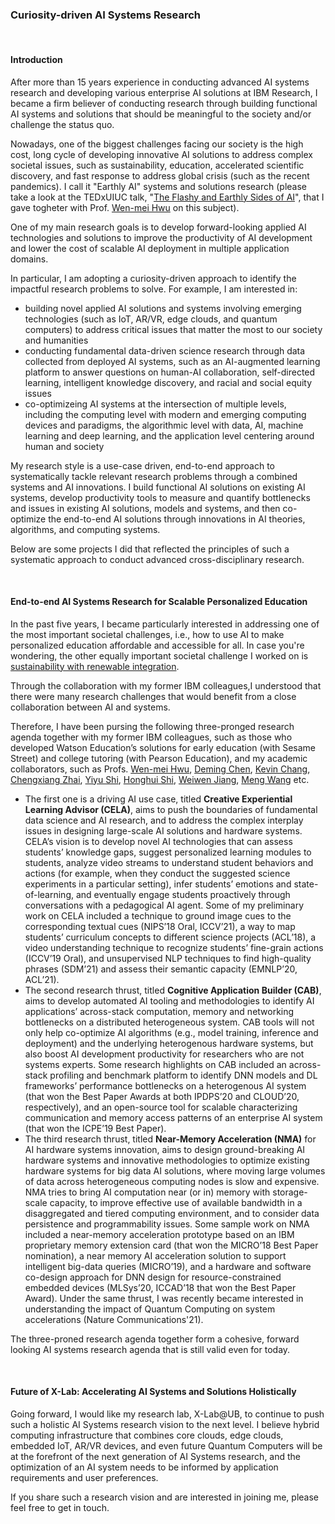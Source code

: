 <div class="block-title"><h3>Curiosity-driven AI Systems <span>Research</span></h3></div>
<br>

#### Introduction

After more than 15 years experience in conducting advanced AI systems research and developing various enterprise AI solutions at IBM Research, I became a firm believer of conducting research through building functional AI systems and solutions that should be meaningful to the society and/or challenge the status quo.

Nowadays, one of the biggest challenges facing our society is the high cost, long cycle of developing innovative AI solutions to address complex societal issues, such as sustainability, education, accelerated scientific discovery, and fast response to address global crisis (such as the recent pandemics). I call it "Earthly AI" systems and solutions research (please take a look at the TEDxUIUC talk, "<a href="https://www.ted.com/talks/wen_mei_hwu_jinjun_xiong_the_flashy_and_earthly_sides_of_ai" target="_blank">The Flashy and Earthly Sides of AI</a>", that I gave togheter with Prof.  <a href="https://ece.illinois.edu/about/directory/faculty/w-hwu" target="_blank">Wen-mei Hwu</a> on this subject).

One of my main research goals is to develop forward-looking applied AI technologies and solutions to improve the productivity of AI development and lower the cost of scalable AI deployment in multiple application domains.

In particular, I am adopting a curiosity-driven approach to identify the impactful research problems to solve. For example, I am interested in:
- building novel applied AI solutions and systems involving emerging technologies (such as IoT, AR/VR, edge clouds, and quantum computers) to address critical issues that matter the most to our society and humanities
- conducting fundamental data-driven science research through data collected from deployed AI systems, such as an AI-augmented learning platform to answer questions on human-AI collaboration, self-directed learning, intelligent knowledge discovery, and racial and social equity issues
- co-optimizeing AI systems at the intersection of multiple levels, including the computing level with modern and emerging computing devices and paradigms, the algorithmic level with data, AI, machine learning and deep learning, and the application level centering around human and society

My research style is a use-case driven, end-to-end approach to systematically tackle relevant research problems through a combined systems and AI innovations. I build functional AI solutions on existing AI systems, develop productivity tools to measure and quantify bottlenecks and issues in existing AI solutions, models and systems, and then co-optimize the end-to-end AI solutions through innovations in AI theories, algorithms, and computing systems.

Below are some projects I did that reflected the principles of such a systematic approach to conduct advanced cross-disciplinary research.

<br>

#### End-to-end AI Systems Research for Scalable Personalized Education

In the past five years, I became particularly interested in addressing one of the most important societal challenges, i.e., how to use AI to make personalized education affordable and accessible for all. In case you're wondering, the other equally important societal challenge I worked on is <a href="https://www.ibm.com/news/ca/en/2012/10/25/s758316t94841i91.html" target="_blank">sustainability with renewable integration</a>.

Through the collaboration with my former IBM colleagues,I understood that there were many research challenges that would benefit from a close collaboration between AI and systems.

Therefore, I have been pursing the following three-pronged research agenda together with my former IBM colleagues,  such as those who developed Watson Education’s solutions for early education (with Sesame Street) and college tutoring (with Pearson Education), and my academic collaborators, such as Profs. <a href="https://ece.illinois.edu/about/directory/faculty/w-hwu" target="_blank">Wen-mei Hwu</a>, <a href="https://dchen.ece.illinois.edu/" target="_blank">Deming Chen</a>, <a href="http://www.forwarddatalab.org/kevinccchang" target="_blank">Kevin Chang</a>,  <a href="http://czhai.cs.illinois.edu/" target="_blank">Chengxiang Zhai</a>, <a href="https://engineering.nd.edu/faculty/yiyu-shi/" target="_blank">Yiyu Shi</a>, <a href="https://www.humphreyshi.com/" target="_blank">Honghui Shi</a>, <a href="https://jqub.github.io/categories/bio/" target="_blank">Weiwen Jiang</a>, <a href="https://sites.ecse.rpi.edu/~wang/" target="_blank">Meng Wang</a> etc.

- The first one is a driving AI use case, titled **Creative Experiential Learning Advisor (CELA)**, aims to push the boundaries of fundamental data science and AI research, and to address the complex interplay issues in designing large-scale AI solutions and hardware systems. CELA’s vision is to develop novel AI technologies that can assess students’ knowledge gaps, suggest personalized learning modules to students, analyze video streams to understand student behaviors and actions (for example, when they conduct the suggested science experiments in a particular setting), infer students’ emotions and state-of-learning, and eventually engage students proactively through conversations with a pedagogical AI agent.  Some of my preliminary work on CELA included a technique to ground image cues to the corresponding textual cues (NIPS’18 Oral, ICCV’21), a way to map students’ curriculum concepts to different science projects (ACL’18), a video understanding technique to recognize students’ fine-grain actions (ICCV’19 Oral), and unsupervised NLP techniques to find high-quality phrases (SDM’21) and assess their semantic capacity (EMNLP’20, ACL’21).
- The second research thrust, titled **Cognitive Application Builder (CAB)**, aims to develop automated AI tooling and methodologies to identify AI applications’ across-stack computation, memory and networking bottlenecks on a distributed heterogeneous system. CAB tools will not only help co-optimize AI algorithms (e.g., model training, inference and deployment) and the underlying heterogenous hardware systems, but also boost AI development productivity for researchers who are not systems experts.   Some research highlights on CAB included an across-stack profiling and benchmark platform to identify DNN models and DL frameworks’ performance bottlenecks on a heterogenous AI system (that won the Best Paper Awards at both IPDPS’20 and CLOUD’20, respectively), and an open-source tool for scalable characterizing communication and memory access patterns of an enterprise AI system (that won the ICPE’19 Best Paper).
- The third research thrust, titled **Near-Memory Acceleration (NMA)** for AI hardware systems innovation, aims to design ground-breaking AI hardware systems and innovative methodologies to optimize existing hardware systems for big data AI solutions, where moving large volumes of data across heterogeneous computing nodes is slow and expensive. NMA tries to bring AI computation near (or in) memory with storage-scale capacity, to improve effective use of available bandwidth in a disaggregated and tiered computing environment, and to consider data persistence and programmability issues. Some sample work on NMA included a near-memory acceleration prototype based on an IBM proprietary memory extension card (that won the MICRO’18 Best Paper nomination), a near memory AI acceleration solution to support intelligent big-data queries (MICRO’19), and a hardware and software co-design approach for DNN design for resource-constrained embedded devices (MLSys’20, ICCAD’18 that won the Best Paper Award). Under the same thrust, I was recently became interested in understanding the impact of Quantum Computing on system accelerations (Nature Communications'21).

The three-proned research agenda together form a cohesive, forward looking AI systems research agenda that is still valid even for today. 

<br>

#### Future of X-Lab: Accelerating AI Systems and Solutions Holistically

Going forward, I would like my research lab, X-Lab@UB, to continue to push such a holistic AI Systems research vision to the next level. I believe hybrid computing infrastructure that combines core clouds, edge clouds, embedded IoT, AR/VR devices, and even future Quantum Computers will be at the forefront of the next generation of AI Systems research, and the optimization of an AI system needs to be informed by application requirements and user preferences.

If you share such a research vision and are interested in joining me, please feel free to get in touch.
